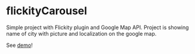 # flickityCarousel

Simple project with Flickity plugin and Google Map API. 
Project is showing name of city with picture and localization on the google map.

See [demo](https://cruznovsky.github.io/flickityCarousel/)!
